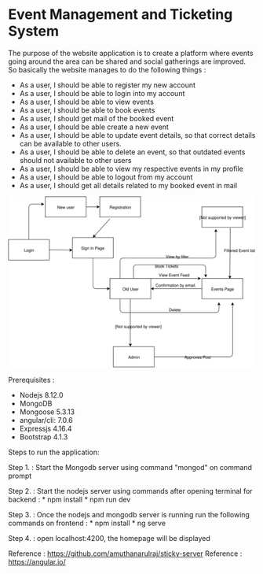 # Event Management and Ticketing System
The purpose of the website application is to create a platform where events going around the area can be shared and social gatherings are improved.
So basically the website manages to do the following things :

* As a user, I should be able to register my new account
* As a user, I should be able to login into my account
* As a user, I should be able to view events 
* As a user, I should be able to book events
* As a user, I should get mail of the booked event
* As a user, I should be able create a new event
* As a user, I should be able to update event details, so that correct details can be available to other users.
* As a user, I should be able to delete an event, so that outdated events should not available to other users
* As a user, I should be able to view my respective events in my profile
* As a user, I should be able to logout from my account
* As a user, I should get all details related to my booked event in mail




<img src = "Web_developers.svg">



Prerequisites : 

* Nodejs 8.12.0
* MongoDB
* Mongoose 5.3.13
* angular/cli: 7.0.6
* Expressjs 4.16.4
* Bootstrap 4.1.3

Steps to run the application:

Step 1. : Start the Mongodb server using command "mongod" on command prompt

Step 2. : Start the nodejs server using commands after opening terminal for backend :
        * npm install 
        * npm run dev 
        
Step 3. : Once the nodejs and mongodb server is running run the following commands on frontend :
        * npm install
        * ng serve
        
Step 4. : open localhost:4200, the homepage will be displayed


Reference : https://github.com/amuthanarulraj/sticky-server
Reference : https://angular.io/


